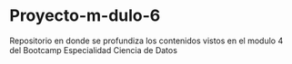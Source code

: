 # Proyecto-m-dulo-6
Repositorio en donde se profundiza los contenidos vistos en el modulo 4 del Bootcamp Especialidad Ciencia de Datos 
